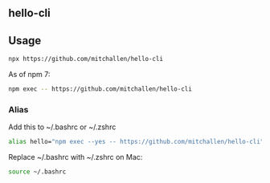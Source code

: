 hello-cli
--

## Usage

```sh
npx https://github.com/mitchallen/hello-cli
```

As of npm 7:

```sh
npm exec -- https://github.com/mitchallen/hello-cli
```

### Alias

Add this to ~/.bashrc or ~/.zshrc

```sh
alias hello="npm exec --yes -- https://github.com/mitchallen/hello-cli";
```

Replace ~/.bashrc with ~/.zshrc on Mac:

```sh
source ~/.bashrc 
```